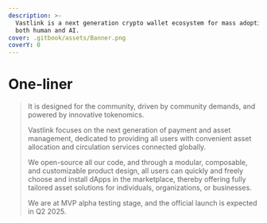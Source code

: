 ```yaml
---
description: >-
  Vastlink is a next generation crypto wallet ecosystem for mass adoption for
  both human and AI.
cover: .gitbook/assets/Banner.png
coverY: 0
---
```


# One-liner

> It is designed for the community, driven by community demands, and powered by innovative tokenomics.
>
> Vastlink focuses on the next generation of payment and asset management, dedicated to providing all users with convenient asset allocation and circulation services connected globally.&#x20;
>
> We open-source all our code, and through a modular, composable, and customizable product design, all users can quickly and freely choose and install dApps in the marketplace, thereby offering fully tailored asset solutions for individuals, organizations, or businesses.
>
> We are at MVP alpha testing stage, and the official launch is expected in Q2 2025.
